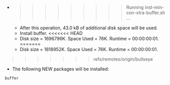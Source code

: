 * >>>>>>>>> Running inst-min-con-xtra-buffer.sh ...
  * After this operation, 43.0 kB of additional disk space will be used.
  * Install buffer.
<<<<<<< HEAD
  * Disk size = 1696796K. Space Used = 76K. Runtime = 00:00:00:01.
=======
  * Disk size = 1818952K. Space Used = 76K. Runtime = 00:00:00:01.
>>>>>>> refs/remotes/origin/bullseye
  * The following NEW packages will be installed:
  ```bash
buffer
  ```

